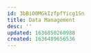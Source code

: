 ```yaml
---
id: 3bBiO0MGkIzfpfYicg1Sn
title: Data Management
desc: ''
updated: 1636850260988
created: 1636489656536
---
```

